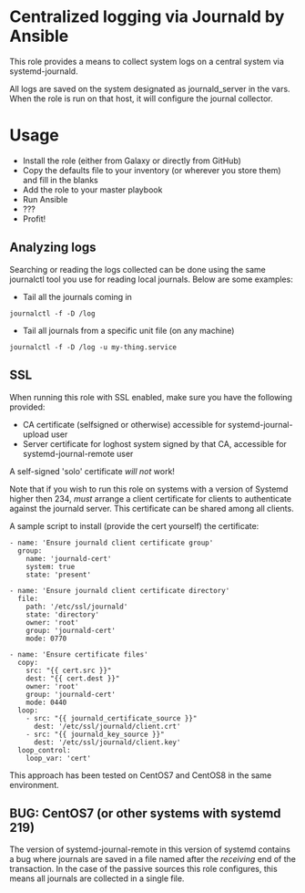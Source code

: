 # Centralized logging via Journald by Ansible
This role provides a means to collect system logs on a central system via systemd-journald.

All logs are saved on the system designated as journald_server in the vars. When the role
is run on that host, it will configure the journal collector.

# Usage
* Install the role (either from Galaxy or directly from GitHub)
* Copy the defaults file to your inventory (or wherever you store them) and
  fill in the blanks
* Add the role to your master playbook
* Run Ansible
* ???
* Profit!

## Analyzing logs
Searching or reading the logs collected can be done using the same journalctl tool you use for reading
local journals. Below are some examples:

* Tail all the journals coming in
```
journalctl -f -D /log
```

* Tail all journals from a specific unit file (on any machine)
```
journalctl -f -D /log -u my-thing.service
```

## SSL
When running this role with SSL enabled, make sure you have the following provided:

* CA certificate (selfsigned or otherwise) accessible for systemd-journal-upload user
* Server certificate for loghost system signed by that CA, accessible for systemd-journal-remote user

A self-signed 'solo' certificate _will not_ work!

Note that if you wish to run this role on systems with a version of Systemd higher then 234, _must_
arrange a client certificate for clients to authenticate against the journald server. This certificate
can be shared among all clients.

A sample script to install (provide the cert yourself) the certificate:

```
- name: 'Ensure journald client certificate group'
  group:
    name: 'journald-cert'
    system: true
    state: 'present'

- name: 'Ensure journald client certificate directory'
  file:
    path: '/etc/ssl/journald'
    state: 'directory'
    owner: 'root'
    group: 'journald-cert'
    mode: 0770

- name: 'Ensure certificate files'
  copy:
    src: "{{ cert.src }}"
    dest: "{{ cert.dest }}"
    owner: 'root'
    group: 'journald-cert'
    mode: 0440
  loop:
    - src: "{{ journald_certificate_source }}"
      dest: '/etc/ssl/journald/client.crt'
    - src: "{{ journald_key_source }}"
      dest: '/etc/ssl/journald/client.key'
  loop_control:
    loop_var: 'cert'
```

This approach has been tested on CentOS7 and CentOS8 in the same environment.

## BUG: CentOS7 (or other systems with systemd 219)
The version of systemd-journal-remote in this version of systemd contains a bug where journals are
saved in a file named after the _receiving_ end of the transaction. In the case of the passive sources
this role configures, this means all journals are collected in a single file.
